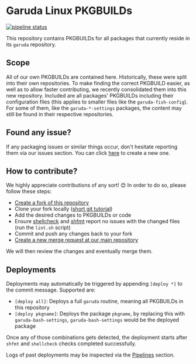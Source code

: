 # Garuda Linux PKGBUILDs

[![pipeline status](https://gitlab.com/garuda-linux/pkgbuilds/badges/main/pipeline.svg)](https://gitlab.com/garuda-linux/pkgbuilds/-/commits/main)

This repository contains PKGBUILDs for all packages that currently reside in its `garuda` repository.

## Scope

All of our own PKGBUILDs are contained here. Historically, these were split into their own repositories. To make finding the correct PKGBUILD easier, as well as to allow faster contributing, we recently consolidated them into this new repository. Included are all packages' PKGBUILDs including their configuration files (this applies to smaller files like the `garuda-fish-config`). For some of them, like the `garuda-*-settings` packages, the content may still be found in their respective repositories.

## Found any issue?

If any packaging issues or similar things occur, don't hesitate reporting them via our issues section. You can click [here](https://gitlab.com/garuda-linux/pkgbuilds/-/issues/new) to create a new one.

## How to contribute?

We highly appreciate contributions of any sort! 😊 In order to do so, please follow these steps:

- [Create a fork of this repository](https://gitlab.com/garuda-linux/pkgbuilds/-/forks/new)
- Clone your fork locally ([short git tutorial](https://rogerdudler.github.io/git-guide/))
- Add the desired changes to PKGBUILDs or code
- Ensure [shellcheck](https://www.shellcheck.net) and [shfmt](https://github.com/patrickvane/shfmt) report no issues with the changed files (run the `lint.sh` script)
- Commit and push any changes back to your fork
- [Create a new merge request at our main repository](https://gitlab.com/garuda-linux/pkgbuilds/-/merge_requests/new)

We will then review the changes and eventually merge them.

## Deployments

Deployments may automatically be triggered by appending `[deploy *]` to the commit message. Supported are:

- `[deploy all]`: Deploys a full `garuda` routine, meaning all PKGBUILDs in this repository
- `[deploy pkgname]`: Deploys the package `pkgname`, by replacing this with `garuda-bash-settings`, `garuda-bash-settings` would be the deployed package

Once any of those combinations gets detected, the deployment starts after `shfmt` and `shellcheck` checks completed successfully.

Logs of past deployments may be inspected via the [Pipelines](https://gitlab.com/garuda-linux/pkgbuilds/-/pipelines) section.
